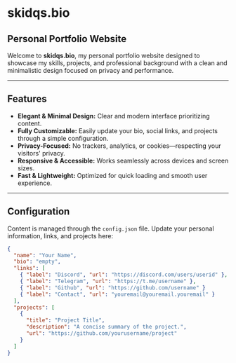 # skidqs.bio

## Personal Portfolio Website

Welcome to **skidqs.bio**, my personal portfolio website designed to showcase my skills, projects, and professional background with a clean and minimalistic design focused on privacy and performance.

---

## Features

- **Elegant & Minimal Design:** Clear and modern interface prioritizing content.
- **Fully Customizable:** Easily update your bio, social links, and projects through a simple configuration.
- **Privacy-Focused:** No trackers, analytics, or cookies—respecting your visitors' privacy.
- **Responsive & Accessible:** Works seamlessly across devices and screen sizes.
- **Fast & Lightweight:** Optimized for quick loading and smooth user experience.

---

## Configuration

Content is managed through the `config.json` file. Update your personal information, links, and projects here:

```json
{
  "name": "Your Name",
  "bio": "empty",
  "links": [
    { "label": "Discord", "url": "https://discord.com/users/userid" },
    { "label": "Telegram", "url": "https://t.me/username" },
    { "label": "Github", "url": "https://github.com/username" }
    { "label": "Contact", "url": "youremail@youremail.youremail" }
  ],
  "projects": [
    {
      "title": "Project Title",
      "description": "A concise summary of the project.",
      "url": "https://github.com/yourusername/project"
    }
  ]
}
